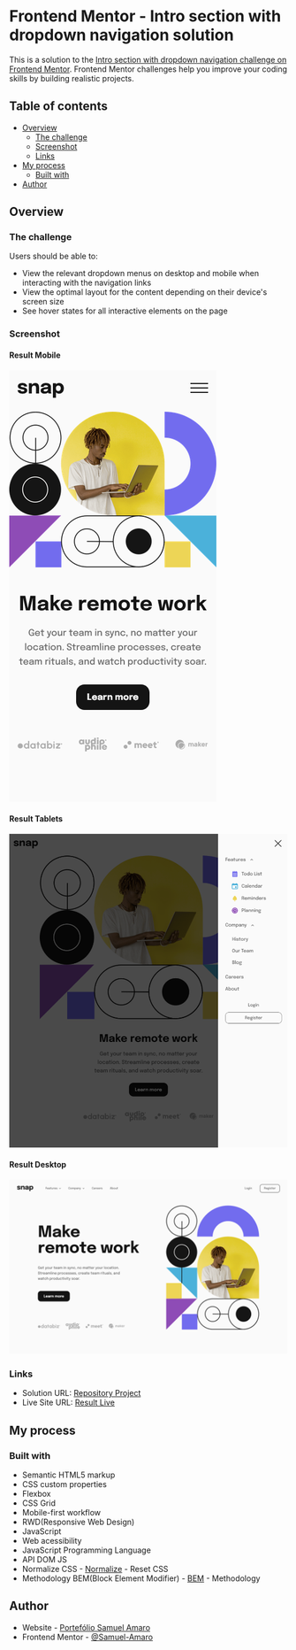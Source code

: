 # Frontend Mentor - Intro section with dropdown navigation solution

This is a solution to the [Intro section with dropdown navigation challenge on Frontend Mentor](https://www.frontendmentor.io/challenges/intro-section-with-dropdown-navigation-ryaPetHE5). Frontend Mentor challenges help you improve your coding skills by building realistic projects. 

## Table of contents

- [Overview](#overview)
  - [The challenge](#the-challenge)
  - [Screenshot](#screenshot)
  - [Links](#links)
- [My process](#my-process)
  - [Built with](#built-with)
- [Author](#author)

## Overview

### The challenge

Users should be able to:

- View the relevant dropdown menus on desktop and mobile when interacting with the navigation links
- View the optimal layout for the content depending on their device's screen size
- See hover states for all interactive elements on the page

### Screenshot

#### Result Mobile 

![](./images/result-mobile.png)

#### Result Tablets

![](./images/result-tablets.png)

#### Result Desktop

![](./images/result-desktop.png)

### Links

- Solution URL: [Repository Project](https://github.com/Samuel-Amaro/intro-section-with-dropdown-navigation)
- Live Site URL: [Result Live](https://samuel-amaro.github.io/intro-section-with-dropdown-navigation/)

## My process

### Built with

- Semantic HTML5 markup
- CSS custom properties
- Flexbox
- CSS Grid
- Mobile-first workflow
- RWD(Responsive Web Design)
- JavaScript
- Web acessibility
- JavaScript Programming Language
- API DOM JS
- Normalize CSS - [Normalize](https://necolas.github.io/normalize.css/) - Reset CSS
- Methodology BEM(Block Element Modifier) - [BEM](http://getbem.com/introduction/) - Methodology

## Author

- Website - [Portefólio Samuel Amaro](https://samuel-amaro.github.io/portefolio-website/)
- Frontend Mentor - [@Samuel-Amaro](https://www.frontendmentor.io/profile/Samuel-Amaro)

